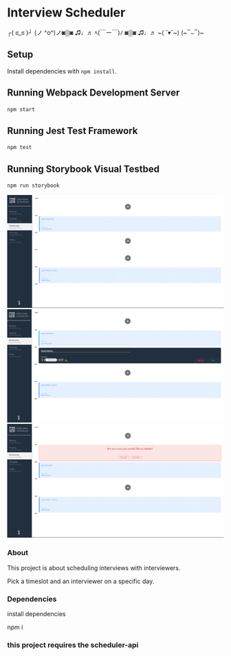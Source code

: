 # Interview Scheduler
┌( ಠ_ಠ )┘ (ノ ^o^)ノ◙▒◙ ♫♩♬ ﾍ(￣ー￣)ﾉ ◙▒◙ ♫♩♬ ~( ˘▾˘~) (~‾⌣‾)~
## Setup

Install dependencies with `npm install`.

## Running Webpack Development Server

```sh
npm start
```

## Running Jest Test Framework

```sh
npm test
```

## Running Storybook Visual Testbed

```sh
npm run storybook
```

!["screenshot description"](https://github.com/michaelruhl/interview_scheduler/blob/master/docs/scheduler1.png)
!["screenshot description"](https://github.com/michaelruhl/interview_scheduler/blob/master/docs/scheduler2.png)
!["screenshot description"](https://github.com/michaelruhl/interview_scheduler/blob/master/docs/scheduler3.png)

### About

This project is about scheduling interviews with interviewers.

Pick a timeslot and an interviewer on a specific day.

### Dependencies

install dependencies

npm i

### this project requires the scheduler-api